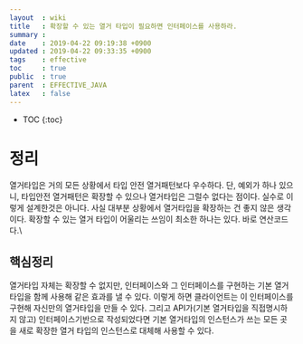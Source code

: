 ```yaml
---
layout  : wiki
title   : 확장할 수 있는 열거 타입이 필요하면 인터페이스를 사용하라.
summary : 
date    : 2019-04-22 09:19:38 +0900
updated : 2019-04-22 09:33:35 +0900
tags    : effective
toc     : true
public  : true
parent  : EFFECTIVE_JAVA
latex   : false
---
```

* TOC
{:toc}

# 정리 
  열거타입은 거의 모든 상황에서 타입 안전 열거패턴보다 우수하다. 단, 예외가 하나 있으니, 타입안전 열거패턴은 확장할 수 있으나 열거타입은 그럴수 없다는 점이다.
  실수로 이렇게 설계한것은 아니다. 사실 대부분 상황에서 열거타입을 확장하는 건 좋지 않은 생각이다.
  확장할 수 있는 열거 타입이 어울리는 쓰임이 최소한 하나는 있다. 바로 연산코드다.\

## 핵심정리
열거타입 자체는 확장할 수 없지만, 인터페이스와 그 인터페이스를 구현하는 기본 열거타입을 함께 사용해 같은 효과를 낼 수 있다. 이렇게 하면 클라이언트는 이 인터페이스를 구현해 자신만의 열거타입을 만들 수 있다. 그리고 API가(기본 열거타입을 직접명시하지 않고) 인터페이스기반으로 작성되었다면 기본 열거타입의 인스턴스가 쓰는 모든 곳을 새로 확장한 열거 타입의 인스턴스로 대체해 사용할 수 있다. 
